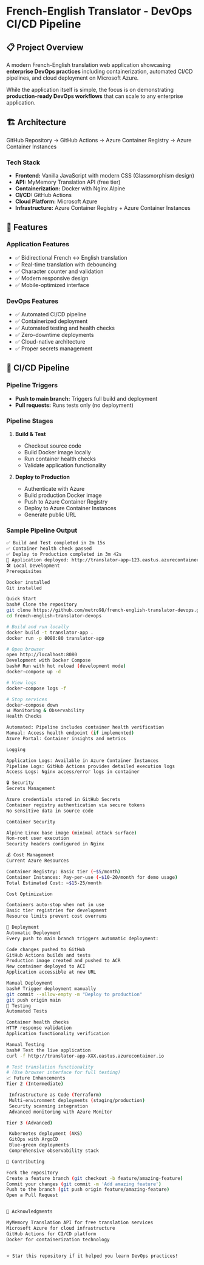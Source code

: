 
# French-English Translator - DevOps CI/CD Pipeline


## 📋 Project Overview

A modern French-English translation web application showcasing **enterprise DevOps practices** including containerization, automated CI/CD pipelines, and cloud deployment on Microsoft Azure.

While the application itself is simple, the focus is on demonstrating **production-ready DevOps workflows** that can scale to any enterprise application.

## 🏗️ Architecture
GitHub Repository → GitHub Actions → Azure Container Registry → Azure Container Instances

### Tech Stack
- **Frontend:** Vanilla JavaScript with modern CSS (Glassmorphism design)
- **API:** MyMemory Translation API (free tier)
- **Containerization:** Docker with Nginx Alpine
- **CI/CD:** GitHub Actions
- **Cloud Platform:** Microsoft Azure
- **Infrastructure:** Azure Container Registry + Azure Container Instances

## 🚀 Features

### Application Features
- ✅ Bidirectional French ↔ English translation
- ✅ Real-time translation with debouncing
- ✅ Character counter and validation
- ✅ Modern responsive design
- ✅ Mobile-optimized interface

### DevOps Features
- ✅ Automated CI/CD pipeline
- ✅ Containerized deployment
- ✅ Automated testing and health checks
- ✅ Zero-downtime deployments
- ✅ Cloud-native architecture
- ✅ Proper secrets management

## 🔄 CI/CD Pipeline

### Pipeline Triggers
- **Push to main branch:** Triggers full build and deployment
- **Pull requests:** Runs tests only (no deployment)

### Pipeline Stages

1. **Build & Test**
   - Checkout source code
   - Build Docker image locally
   - Run container health checks
   - Validate application functionality

2. **Deploy to Production**
   - Authenticate with Azure
   - Build production Docker image
   - Push to Azure Container Registry
   - Deploy to Azure Container Instances
   - Generate public URL

### Sample Pipeline Output
```bash
✅ Build and Test completed in 2m 15s
✅ Container health check passed
✅ Deploy to Production completed in 3m 42s
🚀 Application deployed: http://translator-app-123.eastus.azurecontainer.io
🛠️ Local Development
Prerequisites

Docker installed
Git installed

Quick Start
bash# Clone the repository
git clone https://github.com/metro98/french-english-translator-devops.git
cd french-english-translator-devops

# Build and run locally
docker build -t translator-app .
docker run -p 8080:80 translator-app

# Open browser
open http://localhost:8080
Development with Docker Compose
bash# Run with hot reload (development mode)
docker-compose up -d

# View logs
docker-compose logs -f

# Stop services
docker-compose down
📊 Monitoring & Observability
Health Checks

Automated: Pipeline includes container health verification
Manual: Access health endpoint (if implemented)
Azure Portal: Container insights and metrics

Logging

Application Logs: Available in Azure Container Instances
Pipeline Logs: GitHub Actions provides detailed execution logs
Access Logs: Nginx access/error logs in container

🔒 Security
Secrets Management

Azure credentials stored in GitHub Secrets
Container registry authentication via secure tokens
No sensitive data in source code

Container Security

Alpine Linux base image (minimal attack surface)
Non-root user execution
Security headers configured in Nginx

💰 Cost Management
Current Azure Resources

Container Registry: Basic tier (~$5/month)
Container Instances: Pay-per-use (~$10-20/month for demo usage)
Total Estimated Cost: ~$15-25/month

Cost Optimization

Containers auto-stop when not in use
Basic tier registries for development
Resource limits prevent cost overruns

🚀 Deployment
Automatic Deployment
Every push to main branch triggers automatic deployment:

Code changes pushed to GitHub
GitHub Actions builds and tests
Production image created and pushed to ACR
New container deployed to ACI
Application accessible at new URL

Manual Deployment
bash# Trigger deployment manually
git commit --allow-empty -m "Deploy to production"
git push origin main
🧪 Testing
Automated Tests

Container health checks
HTTP response validation
Application functionality verification

Manual Testing
bash# Test the live application
curl -f http://translator-app-XXX.eastus.azurecontainer.io

# Test translation functionality
# (Use browser interface for full testing)
📈 Future Enhancements
Tier 2 (Intermediate)

 Infrastructure as Code (Terraform)
 Multi-environment deployments (staging/production)
 Security scanning integration
 Advanced monitoring with Azure Monitor

Tier 3 (Advanced)

 Kubernetes deployment (AKS)
 GitOps with ArgoCD
 Blue-green deployments
 Comprehensive observability stack

🤝 Contributing

Fork the repository
Create a feature branch (git checkout -b feature/amazing-feature)
Commit your changes (git commit -m 'Add amazing feature')
Push to the branch (git push origin feature/amazing-feature)
Open a Pull Request


🙏 Acknowledgments

MyMemory Translation API for free translation services
Microsoft Azure for cloud infrastructure
GitHub Actions for CI/CD platform
Docker for containerization technology


⭐ Star this repository if it helped you learn DevOps practices!
